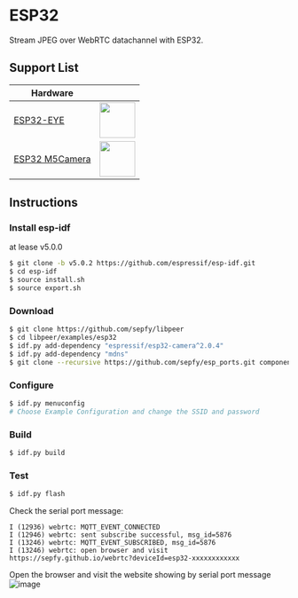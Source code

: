 # ESP32
Stream JPEG over WebRTC datachannel with ESP32.

## Support List

| Hardware ||
|---|---|
| [ESP32-EYE](https://github.com/espressif/esp-who/blob/master/docs/en/get-started/ESP-EYE_Getting_Started_Guide.md) |<img src="https://www.espressif.com/sites/default/files/esp-eye-2-190116.png" width="64">|
| [ESP32 M5Camera](https://github.com/m5stack/M5Stack-Camera) |<img src="https://static-cdn.m5stack.com/resource/docs/products/unit/m5camera/m5camera_01.webp" width="64">|

## Instructions

### Install esp-idf
at lease v5.0.0
```bash
$ git clone -b v5.0.2 https://github.com/espressif/esp-idf.git
$ cd esp-idf
$ source install.sh
$ source export.sh
```

### Download
```bash
$ git clone https://github.com/sepfy/libpeer
$ cd libpeer/examples/esp32
$ idf.py add-dependency "espressif/esp32-camera^2.0.4"
$ idf.py add-dependency "mdns"
$ git clone --recursive https://github.com/sepfy/esp_ports.git components/srtp
```

### Configure
```bash
$ idf.py menuconfig
# Choose Example Configuration and change the SSID and password
```

### Build
```bash
$ idf.py build
```

### Test
```bash
$ idf.py flash
```
Check the serial port message:
```
I (12936) webrtc: MQTT_EVENT_CONNECTED
I (12946) webrtc: sent subscribe successful, msg_id=5876
I (13246) webrtc: MQTT_EVENT_SUBSCRIBED, msg_id=5876
I (13246) webrtc: open browser and visit https://sepfy.github.io/webrtc?deviceId=esp32-xxxxxxxxxxxx
```
Open the browser and visit the website showing by serial port message
![image](https://github.com/sepfy/libpeer/assets/22016807/46df15b1-9e28-4a6b-bf0a-4f676778cf7d)
